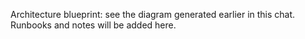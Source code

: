 Architecture blueprint: see the diagram generated earlier in this chat.
Runbooks and notes will be added here.
